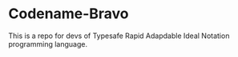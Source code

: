 # Codename-Bravo
This is a repo for devs of Typesafe Rapid Adapdable Ideal Notation programming language.
